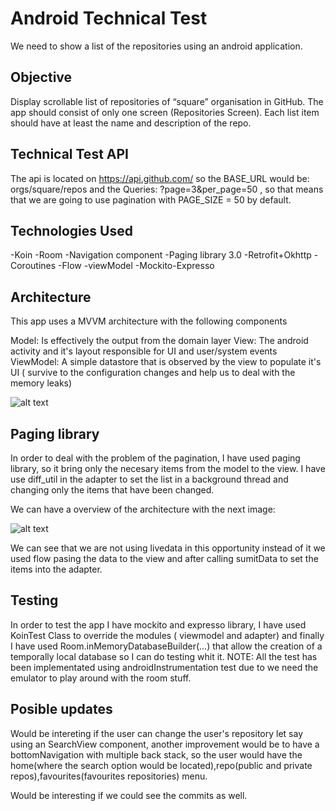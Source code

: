 
# Android Technical Test

We need to show a list of the repositories  using an android application.


## Objective

Display scrollable list of repositories of “square” organisation in GitHub. The app should consist of only one screen (Repositories Screen).
Each list item should have at least the name and description of the repo. 

## Technical Test API

The api is located on https://api.github.com/ so the BASE_URL would be: orgs/square/repos and the Queries: ?page=3&per_page=50 , so that means that
we are going to use pagination with PAGE_SIZE = 50 by default.

## Technologies Used

-Koin -Room -Navigation component -Paging library 3.0 -Retrofit+Okhttp -Coroutines -Flow -viewModel -Mockito-Expresso


## Architecture

This app uses a MVVM architecture with the following components

Model: Is effectively the output from the domain layer
View: The android activity and it's layout responsible for UI and user/system events
ViewModel: A simple datastore that is observed by the view to populate it's UI ( survive to the configuration changes and help us to deal with the memory leaks)

![alt text](https://koenig-media.raywenderlich.com/uploads/2018/04/MVVM_Diagram-650x266.png)

## Paging library

In order to deal with the problem of the pagination, I have used paging library, so it bring only the necesary items from the model to the view. 
I have use diff_util in the adapter to set the list in a background thread and changing only the items that have been changed.

We can have a overview of the architecture with the next image:

![alt text](https://developer.android.com/topic/libraries/architecture/images/paging3-library-architecture.svg)

We can see that we are not using livedata in this opportunity instead of it we used flow pasing the data to the view and after calling sumitData 
to set the items into the adapter.

## Testing

In order to test the app I have mockito and expresso library, I have used KoinTest Class to override the modules ( viewmodel and adapter) and finally 
I have used Room.inMemoryDatabaseBuilder(...) that allow the creation of a temporally local database so I can do testing whit it.
NOTE: All the test has been implementated using androidInstrumentation test due to we need the emulator to play around with the room stuff.

## Posible updates

Would be intereting if the user can change the user's repository let say using an SearchView component, another improvement would be to have a bottomNavigation with multiple back stack,
so the user would have the home(where the search option would be located),repo(public and private repos),favourites(favourites repositories) menu.

Would be interesting if we could see the commits as well.









